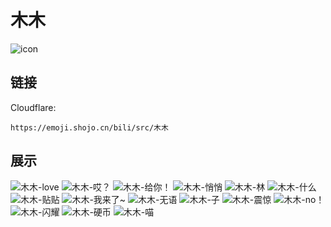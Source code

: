 # 木木
![icon](https://emoji.shojo.cn/bili/src/木木/icon.png)
## 链接
Cloudflare:
```
https://emoji.shojo.cn/bili/src/木木
```
## 展示
![木木-love](https://emoji.shojo.cn/bili/src/木木/木木-love.png)
![木木-哎？](https://emoji.shojo.cn/bili/src/木木/木木-哎？.png)
![木木-给你！](https://emoji.shojo.cn/bili/src/木木/木木-给你！.png)
![木木-悄悄](https://emoji.shojo.cn/bili/src/木木/木木-悄悄.png)
![木木-林](https://emoji.shojo.cn/bili/src/木木/木木-林.png)
![木木-什么](https://emoji.shojo.cn/bili/src/木木/木木-什么.png)
![木木-贴贴](https://emoji.shojo.cn/bili/src/木木/木木-贴贴.png)
![木木-我来了~](https://emoji.shojo.cn/bili/src/木木/木木-我来了~.png)
![木木-无语](https://emoji.shojo.cn/bili/src/木木/木木-无语.png)
![木木-子](https://emoji.shojo.cn/bili/src/木木/木木-子.png)
![木木-震惊](https://emoji.shojo.cn/bili/src/木木/木木-震惊.png)
![木木-no！](https://emoji.shojo.cn/bili/src/木木/木木-no！.png)
![木木-闪耀](https://emoji.shojo.cn/bili/src/木木/木木-闪耀.png)
![木木-硬币](https://emoji.shojo.cn/bili/src/木木/木木-硬币.png)
![木木-喵](https://emoji.shojo.cn/bili/src/木木/木木-喵.png)
